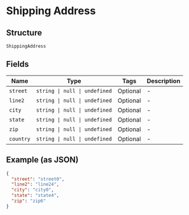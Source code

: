 
# Shipping Address

## Structure

`ShippingAddress`

## Fields

| Name | Type | Tags | Description |
|  --- | --- | --- | --- |
| `street` | `string \| null \| undefined` | Optional | - |
| `line2` | `string \| null \| undefined` | Optional | - |
| `city` | `string \| null \| undefined` | Optional | - |
| `state` | `string \| null \| undefined` | Optional | - |
| `zip` | `string \| null \| undefined` | Optional | - |
| `country` | `string \| null \| undefined` | Optional | - |

## Example (as JSON)

```json
{
  "street": "street0",
  "line2": "line24",
  "city": "city0",
  "state": "state4",
  "zip": "zip6"
}
```

